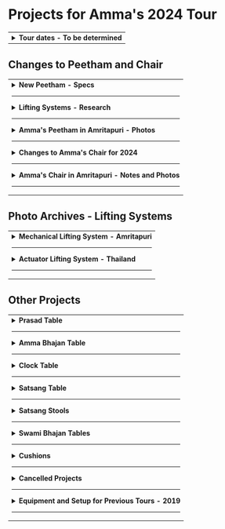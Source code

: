 # Projects for Amma's 2024 Tour

<table>
<tr>
<td>

<!-- Created this repo - March 31, 2024 -->

<details>

<summary><b>Tour dates - To be determined</b></summary>

---

It's official. Amma is coming to North America in July 2024.

- Target date for first program - July 1st
- Going to all the cities, including Toronto, but not Dallas or Atlanta
- The order of cities is yet to be determined
- Four retreats
  - San Ramon
  - Los Angeles
  - New Mexico
  - Toronto

</details>

</td>
</tr>
</table>

## Changes to Peetham and Chair

<table>
<tr>
<td>

<details>
<summary><b>New Peetham - Specs</b></summary>

---

We may decide to modify the old peethm or build a new one. The new (or rebuilt) peetham should meet the following specifications -

- Width, side-to-side - 50 inches (not final, being reviewed)
- Length, front-to-back - 35 inches (not final, being reviewed)
- Thickness of peetham platform (not including lifting system) - No estimate yet
- Total height
  - Adjustable from 12 inches to 19 inches
  - Minimum height of peetham should be as low as technically possible
- Height of peetham should be adjustable to anywhere within the range, rather than only at certain "stops"
- If system relies on a remote, there should extra remotes (4 for each lifting system) because we need absolute reliability

</details>

---

<details>

<summary><b>Lifting Systems - Research</b></summary>

---

#### Preferred Option - Actuator Lifting System

The most powerful lifting table we have found that uses actuators is the [DHLCT-150 electric lifting platform - 150 kg Model](https://www.ebay.com/itm/235250797536)

- Weight - 35 lb
- Minimum height of electric platform - 8"
- Maximum height of electric platform - 26"
- Lifting capacity - 150 kg / 330 lb
- Minimum height of electric platform including base - 8.5"
  - Base of electric platform is 16" by 29"
  - We should screw it to a wider base board (thickness 1/2 inch) for stability.
- There are three ways to adjust the height -
  - A wired switch
  - Using wifi and smartphone app
  - Remote control - We can probably buy extra remotes

#### Actuator Lifting System - Analysis

- Meets height requirements for peetham
  - Maximum height of peetham in lowered position - 12 inches
  - Subtracting the minimum height of the electric platform (8.5 inches) from the maximum total height of the peetham, we have left 3.5 inches for the thickness of the peetham platform that is attached on top.
  - We should ask Hansa if 3.5 inches is enough
- Meets height and other requirements for chair
  - I think so but need to confirm when I get to San Ramon
- Weight is not much
  - Given the weight of the electric platform (35 lb), the total weight should be manageable for both the peetham and the chair
- Lifting capacity
  - 350 lbs
  - This lifting capacity seems sufficient for lifting Amma and a couple of small kids. Amma's chair probably won't exceed the weight limit. But what about Amma's peetham?
  - How can we prevent accidental overloading of the lifting system?
  - For more lifting capacity, it might be possible to use two of these lifting tables side by side
- Weight distribution
  - The weight should probably be more or less centered on the platform rather than all on one edge
  - For Amma's chair, the weight will be mostly on the front of the chair
  - For Amma's peetham, Amma will most likely sit on the front edge of the peetham at times
  - It's hard to anticipate how much of a problem this might be

---

The actuator lifting system used in Thailand is shown later in this doc -

- [See Archives - Actuator lifting system, Thailand](#photo-archives---lifting-systems)

---

#### Mechanical Lifting System

So far, the only viable alternative to actuator system is a mechanical crank and gear system as shown later in this doc -

- [See Archives - Mechanical lifting system, Amritapuri](#photo-archives---lifting-systems)

This is a good option but the consensus is that it takes a long time to build, too long.

---

#### Hydraulic Lifting System

Hydraulic lifting tables are available that are larger and can lift a thousand or more pounds. However, hydraulic systems are heavy. The lightest hydraulic system weighs about 350 lb and costs several thousand dollars. It would be heavy to move around on the stage.

The hydraulic systems are not recommended because of the high cost and the difficulty of moving the heavy systems around.

</details>

---

<details>
<summary><b>Amma's Peetham in Amritapuri - Photos</b></summary>

---

The new peetham should be the same as this, except different.

Peetham in fully raised position:

![image p1](/images/peetham_main_photos/peetham_raised_1.jpg)
![image p2](/images/peetham_main_photos/peetham_raised_2.jpg)
![image p3](/images/peetham_main_photos/peetham_raised_3.jpg)

---

Peetham in fully lowered position

![image p4](/images/peetham_main_photos/peetham_lowered.jpg)

---

### Peetham with Wind Cushion

![image p5](/images/peetham_main_photos/peetham_wind_cushion_1.jpg)
![image p6](/images/peetham_main_photos/peetham_wind_cushion_2.jpg)
![image p7](/images/peetham_main_photos/peetham_wind_cushion_3.jpg)

---

Wind cushion extension - Explain me

![image p7](/images/peetham_main_photos/peetham_wind_cushion_4.jpg)

</details>

---

<details>
<summary><b>Changes to Amma's Chair for 2024</b></summary>

---

### Adjustable arm rests for Amma's chair

Modify chair so that height of arm rest is adjustable

---

### Lifting system for Amma's chair

For Amma's chair, we need to build a lifting system that is similar to the system for the peetham.

However, the system must be configured to fit into the space under Amma's chair.

</details>

---

<details>
<summary><b>Amma's Chair in Amritapuri - Notes and Photos</b></summary>

---

When modifying Amma's chair for the North American tour, in the end, the important measurements should be the same as for Amma's chair in Amritapuri.

### Dimensions - Amma's Chair, Amritapuri

- Height - distance from floor to sitting surface

  - In fully lowered position - 18 inches
  - In fully raised position - 23 inches

- Dimensions of sitting surface
  - Width side-to-side - 23 inches
  - Depth front-to-back - 22 inches

### Dimensions - Arm Rests, Amritapuri

- From sitting surface to top of arm rest - 7 inches
- Width of arm rest, side-to-side - 8 inches

- Height - distance from floor to top of arm rest (measured on side of chair) - 24.5 inches

All measurements include the upholstery

---

Amma's Chair, Amritapuri

![image ch1](/images/chair_5_dressed.jpg)

---

Amma's Chair, Amritapuri - fully raised position

![image ch2](/images/chair_1_raised.jpg)

---

Amma's Chair, Amritapuri - fully lowered position

![image ch3](/images/chair_2_lowered.jpg)

---

Arm rests - Amma's Chair, Amritapuri

![image ch5](/images/chair_3_armrest_top.jpg)
![image ch6](/images/chair_4_armrest_front.jpg)

</details>

---

</td>
</tr>
</table>

## Photo Archives - Lifting Systems

<table>
<tr>
<td>

<details>
<summary><b>Mechanical Lifting System - Amritapuri</b></summary>

---

This lifting system was built in India around 2007 by Amma's son Jitendra, using hardware obtained in India.

Amma's chair in Amritapuri also has a similar lifting system but no photos could be provided because the mechanisms are hidden inside the woodwork of the chair.

Image 2 - Sprockets and chain drive. The crank is on the bottom. The chain looks like regular bicycle chain. Are all the sprockets the same diameter? Why is there a spring near the center sprocket?

![image 2](/images/peetham_crank_system/02_gears_closeup.jpg)

---

Image 3 - View of main frame and entire route of the chain. The tie rods move up and down as they are turned by the chain and crank. There is mounting plate on the top of the wooden leg which has a nut embedded. The tie rod is threaded through this nut. As the tie rod turns the nut goes up and down relative to the rod. This nut is embedded in the leg and therefore as the tie rod turns the leg telescopes up or down.

![image 3](/images/peetham_crank_system/03_chain_overview.jpg)

---

Image 4 - Top view of platform, assembled. Hardware is hidden.

![image 4](/images/peetham_crank_system/04_platform_w_carpet.jpg)

---

Image 5 - Main frame with top platform removed

![image 5](/images/peetham_crank_system/05_platform_off.jpg)

---

Image 6 - Bottom view of assembled platform, turned upside down for disassembly. Notice the crank for changing height of platform. The platform is transported as one piece.

![image 6](/images/peetham_crank_system/06_platform_on.jpg)

---

Image 7 - Tie rod with nut and cotter pins. Tie rod has a groove for pins.

![image 7](/images/peetham_crank_system/07_tie_rod_w_nut.jpg)

---

Image 8 - Tie rod with nut and cotter pins, a bit closer

![image 8](/images/peetham_crank_system/08_tie_rod_w_nut_2.jpg)

---

Image 9 - Custom machined nut

![image 9](/images/peetham_crank_system/09_nut_closeup.jpg)

---

Image 10 - Custom machined nut, again

![image 10](/images/peetham_crank_system/10_nut_closeup_2.jpg)

---

Image 11 - Set of parts for one leg -

1. Tie rod, stainless steel, 12 mm dia (recommend increase to 14 or 16 mm)
1. Machined nut
1. Cotter pins (2)
1. Nuts, unmodified (2)
1. Sprocket
1. Roller bearing
1. Mounting plate
1. Bushing, outer part
1. Bushing, inner part
1. T-shaped piece, flat

![image 11](/images/peetham_crank_system/11_tie_rod_parts_list.jpg)

---

Image 12 - Tie rod with machined nut, cotter pins, and bushing consisting of 2 pieces

![image 12](/images/peetham_crank_system/12_tie_rod_w_blue_bushing.jpg)

---

Image 13 - Close up of tie rod and nut. The cotter pin goes into the groove on the tie rod and locks into the notch on the machined nut.

![image 13](/images/peetham_crank_system/13_tie_rod_w_blue_bushing_2.jpg)

---

Image 14 - Close up of bushing. What is the blue component made of?

![image 14](/images/peetham_crank_system/14_tie_rod_w_blue_bushing_3.jpg)

---

Image 15 - Mounting plate with embedded nut. This plate is where the tie rod assembly connects to the top of the telescoping leg.

![image 15](/images/peetham_crank_system/15_mounting_plate.jpg)

---

Image 16 - Other side of mounting plate with embedded nut

![image 16](/images/peetham_crank_system/16_mounting_plate_2.jpg)

---

Image 17 - This is where one of the tie rods emerges from the main frame. The sprockets, chain, and entire main frame stay together and move up or down as a unit. As the crank is turned and the tie rods also turn, the unmodified nut moves up or down the tie rod. This nut is embedded in the mounting plate and so is prevented from turning as the tie rod turns. As the tie rod moves up or down, it forces the leg to extend or retract. It appears there is another bearing embedded in the main frame where the tie rod emerges.

![image 17](/images/peetham_crank_system/17_lifting_site.jpg)

---

Image 18 - Lower tie rod assembly. Notice the slot in the top of the tie rod. The T-shaped piece (see image 11) fits into this slot and creates a strong connection to the sprocket.

![image 18](/images/peetham_crank_system/18_tie_rod_assembly.jpg)

---

Image 19 - Lower tie rod assembly. What is the purpose of the small piece of plywood above the nut?

![image 19](/images/peetham_crank_system/19_tie_rod_assembly_2.jpg)

---

Image 20 - Close up of upper tie rod, sprocket, bearing, bushing, and machined nut. The entire weight of the platform rests on these four sets of roller bearings, one on each leg. It seems that the bearing is firmly attached to the bushing, which in turn is firmly attached to the tie rod. When everything is assembled, the roller bearing is underneath the main frame, supporting the entire platform. There is (must be?) a raceway that accommodates the bearing where the tie rod comes through the main frame. This area is shown in image 17.

![image 20](/images/peetham_crank_system/20_bearing_assembly.jpg)

---

Image 21 - Close up of upper tie rod, bearing, bushing, and machined nut, assembled.

![image 21](/images/peetham_crank_system/21_bearing_closeup.jpg)

---

Image 22 - One complete leg assembly

![image 22](/images/peetham_crank_system/22_assembled_leg.jpg)

---

Image 23 - Leg assembly sitting next to main frame

![image 23](/images/peetham_crank_system/23_leg_in_context.jpg)

---

Image 24 - Another view of leg assembly sitting next to main frame. In this image, we can more clearly imagine there must be a raceway embedded in the main frame that accepts the roller bearing on the tie rod assembly

Apparently the partially assembled leg is inserted from underneath, and then the sprocket is installed on top. Then the T-shaped piece goes into the slot on top of the tie rod. Finally there is a nut that secures the sprocket to the top end of the tie rod.

![image 24](/images/peetham_crank_system/24_leg_in_context_2.jpg)

---

Image 1 - Bottom view of leg

![image 1](/images/peetham_crank_system/01_leg_side_view_.jpg)

---

### Images of Upgraded Piston

(Piston is another name for tie rod)

---

Image 25

![image 25](/images/peetham_crank_system/new_piston_1_assembly.jpg)

---

Image 26

![image 26](/images/peetham_crank_system/new_piston_2_threaded.jpg)

---

Image 27

![image 27](/images/peetham_crank_system/new_piston_3_w_bearing_sprocket.jpg)

---

Image 28

![image 28](/images/peetham_crank_system/new_piston_4_w_bearing.jpg)

</details>

---

<details>

<summary><b>Actuator Lifting System - Thailand</b></summary>

---

System for raising Amma's chair automatically, used in Thailand.

![image hs1](/images/peetham_hydraulic_system/hydraulic_system_1_bottom.jpg)
![image hs2](/images/peetham_hydraulic_system/hydraulic_system_2_scale.jpg)
![image hs3](/images/peetham_hydraulic_system/hydraulic_system_3_side.jpg)
![image hs4](/images/peetham_hydraulic_system/hydraulic_system_4_back.jpg)
![image hs5](/images/peetham_hydraulic_system/hydraulic_system_5_front.jpg)
![image hs6](/images/peetham_hydraulic_system/hydraulic_system_6_technicians.jpg)
![image hs7](/images/peetham_hydraulic_system/hydraulic_system_7_back_corner.jpg)

</details>

---

</td>
</tr>
</table>

## Other Projects

<table>
<tr>
<td>

<details>

<summary><b>Prasad Table</b></summary>

---

- 22 inches long x 12 inches wide
- Height
  - Adjustable from 22 to 27 inches
  - can be adjusted during darshan
  - May not need to go as low as 22 inches

An important feature of our prasad table in N. America is that magnets are embedded in the top surface. These magnets hold the prasad tray and sandalwood paste container from sliding around. We need to duplicate this on the new prasad table.

Photos of embedded magnets coming (not very) soon!

---

![image ptA](/images/prasad_table_A_side.jpg)
![image ptB](/images/prasad_table_B_adjuster.jpg)
![image ptC](/images/prasad_table_C_lifter.jpg)

---

Height should be adjustable so top of table can be even with the top of the arm rest of Amma's chair

![image ptD](/images/prasad_table_E_with_chair.jpg)
![image ptD](/images/prasad_table_D_by_chair.jpg)
![image ptD](/images/prasad_table_F_front.jpg)
![image ptD](/images/prasad_table_G_back.jpg)

</details>

---

<details>

<summary><b>Amma Bhajan Table</b></summary>

---

This is the table that Amma beats with a stick during bhajans.

- Top surface is hardwood to withstand beatings from stick
- Top surface has a groove for the stick so it won't roll away
- 12.5 x 22 x 25.5 inches high
- Height includes the wheels

![image bt1](/images/bhajan_table_1_side.jpg)
![image bt2](/images/bhajan_table_2_side.jpg)
![image bt2](/images/bhajan_table_3_top_best.jpg)
![image bt2](/images/bhajan_table_4_top.jpg)

</details>

---

<details>

<summary><b>Clock Table</b></summary>

---

- 10 x 10 x 20 inches high
- Height includes the wheels

![image ct1](/images/clock_table_1.jpg)

---

Notice the small lamp attached to the table with a clip. During mediation when the lights are dim, the light shines on the clock, allowing Amma to see the time.

![image ct2](/images/clock_table_2.jpg)

</details>

---

<details>

<summary><b>Satsang Table</b></summary>

---

Adjustable folding table for people giving satsang

- Approximate dimensions
  - Length - 25 inches
  - Width - 18 inches
  - Height - 28 inches, adjustable

Suggest purchasing an adjustable computer table from IKEA

- preferably aluminum
- folds up for transport

![Image coming soon](/images/satsang_table_A_side.jpg)

</details>

---

<details>

<summary><b>Satsang Stools</b></summary>

---

Shorter stool

- Top - 14 x 14 inches
- Height - 14 inches

Taller stool

- Top - 16 x 16 inches
- Height - 18 inches

Waiting for photos and more instructions

</details>

---

<details>

<summary><b>Swami Bhajan Tables</b></summary>

---

Waiting for instructions

</details>

---

<details>

<summary><b>Cushions</b></summary>

---

Half moon cushion

- Memory foam
- 13 x 13 x 1.75 inches
- Quantity needed - 2

![image c1](/images/cushion_1_half_moon.jpg)

---

Back cushion - soft version

- Memory foam
- 15 x 20 x 1.75 inches
- Quantity needed - 2
- On left in photo

Back cushion - firm version

- Firm foam
- 21 x 12 x 2.5 inches
- Quantity needed - 2
- On right in photo

![image c2_n_3](/images/cushion_2_and_3_back.jpg)

---

Peetham arm rests

- should be weighted, 5 - 7 pounds
- 12 x 20 x 8.5 height
- There should be two arm rests, one for each side, right?

![image c4](/images/cushion_4_peetham_armrest.jpg)

---

Peetham arm rest with additional cushion on top

- Dimensions of additional cushion on top - ???

![image c5](/images/cushion_5_peetham_armrest_w_topper.jpg)

---

Vertical side cushion

- Vertical cushion to fill the space between the inside of the chair arms
- One on each side
- Shaped like upside down "L"
- Vertical cushion 1 - 4 x 1 inch thick
- Vertical cushion 2 - 2 x 2 inch thick
- "Not to exceed 8 inches from front of the chair to 2 inches from the back of the chair seat" ??
- More photos and/or sketches are needed
- Length needs to be adjusted to match Amma's North America chair, probably 12 to 14 inches

Cushion should be like the one sitting on the arm rest in this image except L-shaped

![image ch1](/images/chair_5_dressed.jpg)

</details>

---

<details>

<summary><b>Cancelled Projects</b></summary>

---

### Sliding Armrests for Amma's Chair

- Each arm rest slides to the side
- Height of arm rests is adjustable
- Do the arm rests need be removable?

Click to view demo on YouTube -

[![click to view demo on YouTube](/images/videos/video_icon.jpg)](https://youtu.be/pPd62WW21jU 'Adjustable arm rests')

</details>

---

<details>

<summary><b>Equipment and Setup for Previous Tours - 2019</b></summary>

---

[Link to old info (2019) about Amma's tours of North America](https://github.com/cloudobserver/ammas-tour-info-2019/blob/master/README.md) including -

- Darshan Setup
- Amma's Chair - Dimensions
- Amma's Chair - Technical Drawings and Sketches
- Darshan Table
- Chair Cushion and Foot Cushions
- Chair Blocks
- Zip Ties for Chair Blocks
- Flower Basket for Amma's Chair
- Amma's Peetham
- Swami's Chair
- Swami's Table
- Amma's Bhajan Book Stand - 2006
- Electrical Power
- Stage Heater for Amma
- Fans
- Stage
- Amma's Stairs
- Stage carpets
- Gaffers Tape and Taping the Stage
- Amma's Side Room
- Stage Lighting
- Devi Bhava

</details>

---

</td>
</tr>
</table>
